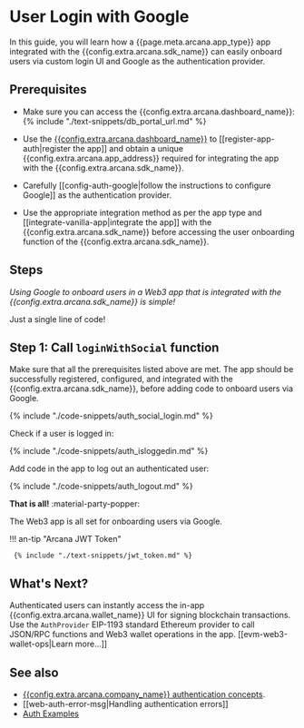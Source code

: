 # User Login with Google

In this guide, you will learn how a {{page.meta.arcana.app_type}} app integrated with the {{config.extra.arcana.sdk_name}} can easily onboard users via custom login UI and Google as the authentication provider.

## Prerequisites

* Make sure you can access the  {{config.extra.arcana.dashboard_name}}: {% include "./text-snippets/db_portal_url.md" %}

* Use the [{{config.extra.arcana.dashboard_name}}]({{page.meta.arcana.root_rel_path}}/concepts/dashboard.md) to [[register-app-auth|register the app]] and obtain a unique {{config.extra.arcana.app_address}} required for integrating the app with the {{config.extra.arcana.sdk_name}}.

* Carefully [[config-auth-google|follow the instructions to configure Google]] as the authentication provider.
  
* Use the appropriate integration method as per the app type and [[integrate-vanilla-app|integrate the app]] with the {{config.extra.arcana.sdk_name}} before accessing the user onboarding function of the {{config.extra.arcana.sdk_name}}.
    
## Steps

*Using Google to onboard users in a Web3 app that is integrated with the {{config.extra.arcana.sdk_name}} is simple!*

Just a single line of code!

## Step 1: Call `loginWithSocial` function

Make sure that all the prerequisites listed above are met. The app should be successfully registered, configured, and integrated with the {{config.extra.arcana.sdk_name}}, before adding code to onboard users via Google.

{% include "./code-snippets/auth_social_login.md" %}

Check if a user is logged in:

{% include "./code-snippets/auth_isloggedin.md" %}

Add code in the app to log out an authenticated user:

{% include "./code-snippets/auth_logout.md" %}

**That is all!**  :material-party-popper:

The Web3 app is all set for onboarding users via Google. 

!!! an-tip "Arcana JWT Token"

     {% include "./text-snippets/jwt_token.md" %}
     
## What's Next?

Authenticated users can instantly access the in-app {{config.extra.arcana.wallet_name}} UI for signing blockchain transactions. Use the `AuthProvider` EIP-1193 standard Ethereum provider to call JSON/RPC functions and Web3 wallet operations in the app. [[evm-web3-wallet-ops|Learn more...]]

## See also

* [{{config.extra.arcana.company_name}} authentication concepts]({{page.meta.arcana.root_rel_path}}/concepts/authtype/arcanaauth.md).
* [[web-auth-error-msg|Handling authentication errors]]
* [Auth Examples](https://github.com/arcana-network/auth-examples)

